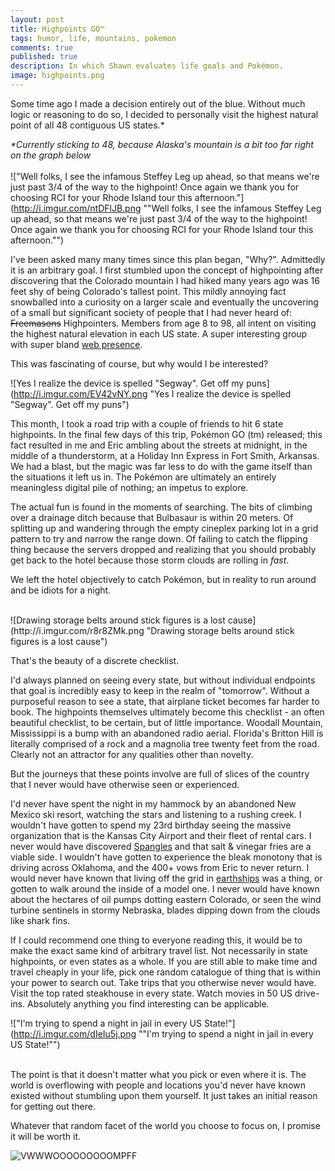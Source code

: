 ```yaml
---
layout: post
title: Highpoints GO™
tags: humor, life, mountains, pokemon
comments: true
published: true
description: In which Shawn evaluates life goals and Pokémon.
image: highpoints.png
---
```


Some time ago I made a decision entirely out of the blue. Without much logic or reasoning to do so, I decided to personally visit the highest natural point of all 48 contiguous US states.\*

*\*Currently sticking to 48, because Alaska's mountain is a bit too far right on the graph below*
<br/>
<br/>
!["Well folks, I see the infamous Steffey Leg up ahead, so that means we're just past 3/4 of the way to the highpoint! Once again we thank you for choosing RCI for your Rhode Island tour this afternoon."](http://i.imgur.com/ntDFlJB.png ""Well folks, I see the infamous Steffey Leg up ahead, so that means we're just past 3/4 of the way to the highpoint! Once again we thank you for choosing RCI for your Rhode Island tour this afternoon."")

I've been asked many many times since this plan began, "Why?". Admittedly it is an arbitrary goal. I first stumbled upon the concept of highpointing after discovering that the Colorado mountain I had hiked many years ago was 16 feet shy of being Colorado's tallest point. This mildly annoying fact snowballed into a curiosity on a larger scale and eventually the uncovering of a small but significant society of people that I had never heard of: ~~Freemasons~~ Highpointers. Members from age 8 to 98, all intent on visiting the highest natural elevation in each US state. A super interesting group with super bland <a href="http://highpointers.org/" target="_blank">web presence</a>.

This was fascinating of course, but why would I be interested?
<br/>

![Yes I realize the device is spelled "Segway".  Get off my puns](http://i.imgur.com/EV42vNY.png "Yes I realize the device is spelled "Segway".  Get off my puns")

This month, I took a road trip with a couple of friends to hit 6 state highpoints. In the final few days of this trip, Pokémon GO (tm) released; this fact resulted in me and Eric ambling about the streets at midnight, in the middle of a thunderstorm, at a Holiday Inn Express in Fort Smith, Arkansas. We had a blast, but the magic was far less to do with the game itself than the situations it left us in. The Pokémon are ultimately an entirely meaningless digital pile of nothing; an impetus to explore.

The actual fun is found in the moments of searching. The bits of climbing over a drainage ditch because that Bulbasaur is within 20 meters. Of splitting up and wandering through the empty cineplex parking lot in a grid pattern to try and narrow the range down. Of failing to catch the flipping thing because the servers dropped and realizing that you should probably get back to the hotel because those storm clouds are rolling in *fast*.

We left the hotel objectively to catch Pokémon, but in reality to run around and be idiots for a night.

<br/>
![Drawing storage belts around stick figures is a lost cause](http://i.imgur.com/r8r8ZMk.png "Drawing storage belts around stick figures is a lost cause")

That's the beauty of a discrete checklist.

I'd always planned on seeing every state, but without individual endpoints that goal is incredibly easy to keep in the realm of "tomorrow". Without a purposeful reason to see a state, that airplane ticket becomes far harder to book. The highpoints themselves ultimately become this checklist - an often beautiful checklist, to be certain, but of little importance. Woodall Mountain, Mississippi is a bump with an abandoned radio aerial. Florida's Britton Hill is literally comprised of a rock and a magnolia tree twenty feet from the road. Clearly not an attractor for any qualities other than novelty.

But the journeys that these points involve are full of slices of the country that I never would have otherwise seen or experienced.

I'd never have spent the night in my hammock by an abandoned New Mexico ski resort, watching the stars and listening to a rushing creek. I wouldn't have gotten to spend my 23rd birthday seeing the massive organization that is the Kansas City Airport and their fleet of rental cars. I never would have discovered <a href="http://www.spanglesinc.com/" target="_blank">Spangles</a> and that salt & vinegar fries are a viable side. I wouldn't have gotten to experience the bleak monotony that is driving across Oklahoma, and the 400+ vows from Eric to never return. I would never have known that living off the grid in <a href="http://earthship.com/" target="_blank">earthships</a> was a thing, or gotten to walk around the inside of a model one. I never would have known about the hectares of oil pumps dotting eastern Colorado, or seen the wind turbine sentinels in stormy Nebraska, blades dipping down from the clouds like shark fins.

If I could recommend one thing to everyone reading this, it would be to make the exact same kind of arbitrary travel list. Not necessarily in state highpoints, or even states as a whole. If you are still able to make time and travel cheaply in your life, pick one random catalogue of thing that is within your power to search out. Take trips that you otherwise never would have. Visit the top rated steakhouse in every state. Watch movies in 50 US drive-ins. Absolutely anything you find interesting can be applicable.
<br/>

!["I'm trying to spend a night in jail in every US State!"](http://i.imgur.com/dIeIu5j.png ""I'm trying to spend a night in jail in every US State!"")

<br/>
The point is that it doesn't matter what you pick or even where it is. The world is overflowing with people and locations you'd never have known existed without stumbling upon them yourself. It just takes an initial reason for getting out there.

Whatever that random facet of the world you choose to focus on, I promise it will be worth it.
<br/>

![VWWWOOOOOOOOOMPFF](http://i.imgur.com/syZLYch.gif "VWWWOOOOOOOOOMPFF")
